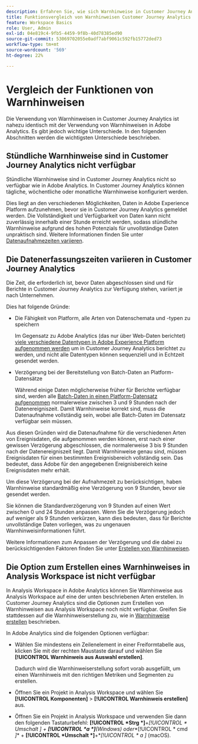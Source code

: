 ```yaml
---
description: Erfahren Sie, wie sich Warnhinweise in Customer Journey Analytics von Adobe Analytics unterscheiden
title: Funktionsvergleich von Warnhinweisen Customer Journey Analytics und Adobe Analytics
feature: Workspace Basics
role: User, Admin
exl-id: 04e819c4-9fb5-4459-9f8b-40d78385ed90
source-git-commit: 53069702055e0adf7abf9061c592fb15772ded73
workflow-type: tm+mt
source-wordcount: '569'
ht-degree: 22%

---
```


# Vergleich der Funktionen von Warnhinweisen

Die Verwendung von Warnhinweisen in Customer Journey Analytics ist nahezu identisch mit der Verwendung von Warnhinweisen in Adobe Analytics. Es gibt jedoch wichtige Unterschiede. In den folgenden Abschnitten werden die wichtigsten Unterschiede beschrieben.

## Stündliche Warnhinweise sind in Customer Journey Analytics nicht verfügbar

Stündliche Warnhinweise sind in Customer Journey Analytics nicht so verfügbar wie in Adobe Analytics. In Customer Journey Analytics können tägliche, wöchentliche oder monatliche Warnhinweise konfiguriert werden.

Dies liegt an den verschiedenen Möglichkeiten, Daten in Adobe Experience Platform aufzunehmen, bevor sie in Customer Journey Analytics gemeldet werden. Die Vollständigkeit und Verfügbarkeit von Daten kann nicht zuverlässig innerhalb einer Stunde erreicht werden, sodass stündliche Warnhinweise aufgrund des hohen Potenzials für unvollständige Daten unpraktisch sind. Weitere Informationen finden Sie unter [Datenaufnahmezeiten variieren](#data-ingestion-times-vary-in-customer-journey-analytics).

## Die Datenerfassungszeiten variieren in Customer Journey Analytics

Die Zeit, die erforderlich ist, bevor Daten abgeschlossen sind und für Berichte in Customer Journey Analytics zur Verfügung stehen, variiert je nach Unternehmen.

Dies hat folgende Gründe:

* Die Fähigkeit von Platform, alle Arten von Datenschemata und -typen zu speichern

  Im Gegensatz zu Adobe Analytics (das nur über Web-Daten berichtet) [viele verschiedene Datentypen in Adobe Experience Platform aufgenommen werden](/help/data-ingestion/data-ingestion.md) um in Customer Journey Analytics berichtet zu werden, und nicht alle Datentypen können sequenziell und in Echtzeit gesendet werden.

* Verzögerung bei der Bereitstellung von Batch-Daten an Platform-Datensätze

  Während einige Daten möglicherweise früher für Berichte verfügbar sind, werden alle [Batch-Daten in einen Platform-Datensatz aufgenommen](/help/data-ingestion/data-ingestion.md#ingest-and-use-batch-data.) normalerweise zwischen 3 und 9 Stunden nach der Datenereigniszeit. Damit Warnhinweise korrekt sind, muss die Datenaufnahme vollständig sein, wobei alle Batch-Daten im Datensatz verfügbar sein müssen. <!--3 to 9 hours is a sweet spot, what we are suggesting.  -->

Aus diesen Gründen wird die Datenaufnahme für die verschiedenen Arten von Ereignisdaten, die aufgenommen werden können, erst nach einer gewissen Verzögerung abgeschlossen, die normalerweise 3 bis 9 Stunden nach der Datenereigniszeit liegt. Damit Warnhinweise genau sind, müssen Ereignisdaten für einen bestimmten Ereignisbereich vollständig sein. Das bedeutet, dass Adobe für den angegebenen Ereignisbereich keine Ereignisdaten mehr erhält.

Um diese Verzögerung bei der Aufnahmezeit zu berücksichtigen, haben Warnhinweise standardmäßig eine Verzögerung von 9 Stunden, bevor sie gesendet werden.

Sie können die Standardverzögerung von 9 Stunden auf einen Wert zwischen 0 und 24 Stunden anpassen. Wenn Sie die Verzögerung jedoch auf weniger als 9 Stunden verkürzen, kann dies bedeuten, dass für Berichte unvollständige Daten vorliegen, was zu ungenauen Warnhinweisinformationen führt.

Weitere Informationen zum Anpassen der Verzögerung und die dabei zu berücksichtigenden Faktoren finden Sie unter [Erstellen von Warnhinweisen](/help/components/c-intelligent-alerts/alert-builder.md).

<!-- Starting with "However," the rest of this information should probably go into the actual documentation where we document the option to adjust the delay. -->

## Die Option zum Erstellen eines Warnhinweises in Analysis Workspace ist nicht verfügbar

In Analysis Workspace in Adobe Analytics können Sie Warnhinweise aus Analysis Workspace auf eine der unten beschriebenen Arten erstellen. In Customer Journey Analytics sind die Optionen zum Erstellen von Warnhinweisen aus Analysis Workspace noch nicht verfügbar. Greifen Sie stattdessen auf die Warnhinweiserstellung zu, wie in [Warnhinweise erstellen](/help/components/c-intelligent-alerts/alert-builder.md) beschrieben.

In Adobe Analytics sind die folgenden Optionen verfügbar:

* Wählen Sie mindestens ein Zeilenelement in einer Freiformtabelle aus, klicken Sie mit der rechten Maustaste darauf und wählen Sie **[!UICONTROL Warnhinweis aus Auswahl erstellen]**.

  Dadurch wird die Warnhinweiserstellung sofort vorab ausgefüllt, um einen Warnhinweis mit den richtigen Metriken und Segmenten zu erstellen.

* Öffnen Sie ein Projekt in Analysis Workspace und wählen Sie **[!UICONTROL Komponenten]** > **[!UICONTROL Warnhinweis erstellen]** aus.

* Öffnen Sie ein Projekt in Analysis Workspace und verwenden Sie dann den folgenden Tastaturbefehl: **[!UICONTROL *Strg *]**+**[!UICONTROL * Umschalt *]** + **[!UICONTROL *a *]**(Windows) oder**[!UICONTROL * cmd *]** + **[!UICONTROL *Umschalt *]**+**[!UICONTROL * a *]** (macOS).
